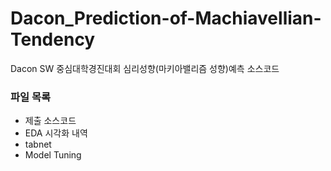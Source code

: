 # Dacon_Prediction-of-Machiavellian-Tendency
Dacon SW 중심대학경진대회 심리성향(마키아밸리즘 성향)예측 소스코드

### 파일 목록
- 제출 소스코드
- EDA 시각화 내역
- tabnet
- Model Tuning
